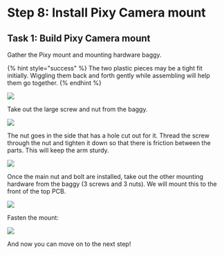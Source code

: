 # Step 8: Install Pixy Camera mount

## Task 1: Build Pixy Camera mount

Gather the Pixy mount and mounting hardware baggy.

{% hint style="success" %}
The two plastic pieces may be a tight fit initially. Wiggling them back and forth gently while assembling will help them go together.
{% endhint %}

![](../../.gitbook/assets/IMG\_6036.JPEG)

Take out the large screw and nut from the baggy.&#x20;

![](../../.gitbook/assets/IMG\_6037.JPEG)

The nut goes in the side that has a hole cut out for it. Thread the screw through the nut and tighten it down so that there is friction between the parts. This will keep the arm sturdy.

![](../../.gitbook/assets/IMG\_6041.JPEG)

Once the main nut and bolt are installed, take out the other mounting hardware from the baggy (3 screws and 3 nuts). We will mount this to the front of the top PCB.

![](../../.gitbook/assets/IMG\_6043.JPEG)

Fasten the mount:

![](../../.gitbook/assets/IMG\_6044.JPEG)

And now you can move on to the next step!

